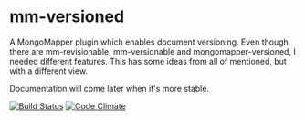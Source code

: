 mm-versioned
============
A MongoMapper plugin which enables document versioning.
Even though there are mm-revisionable, mm-versionable and mongomapper-versioned, I needed different features.
This has some ideas from all of mentioned, but with a different view.

Documentation will come later when it's more stable.

[![Build Status](https://secure.travis-ci.org/leifcr/mm-versioned.png)](http://travis-ci.org/leifcr/mm-versioned)
[![Code Climate](https://codeclimate.com/badge.png)](https://codeclimate.com/github/leifcr/mm-versioned)